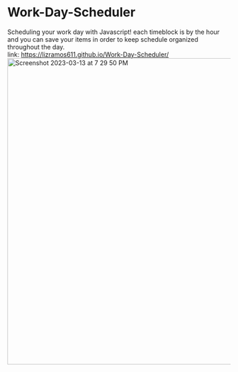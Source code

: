 # Work-Day-Scheduler
Scheduling your work day with Javascript!
each timeblock is by the hour and you can save your items in order to keep schedule organized throughout the day. <br>
link: https://lizramos611.github.io/Work-Day-Scheduler/
<br>
<img width="693" alt="Screenshot 2023-03-13 at 7 29 50 PM" src="https://user-images.githubusercontent.com/111591265/224854544-1a219312-fd67-46d8-b6a2-187122aa6a66.png">


